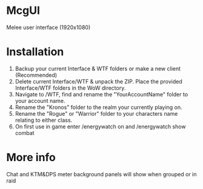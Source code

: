 # McgUI
Melee user interface (1920x1080)

# Installation
1. Backup your current Interface & WTF folders or make a new client (Recommended)
2. Delete current Interface/WTF & unpack the ZIP. Place the provided Interface/WTF folders in the WoW directory.
3. Navigate to /WTF, find and rename the "YourAccountName" folder to your account name.
4. Rename the "Kronos" folder to the realm your currently playing on.
5. Rename the "Rogue" or "Warrior" folder to your characters name relating to either class.
6. On first use in game enter /energywatch on and /energywatch show combat

# More info
Chat and KTM&DPS meter background panels will show when grouped or in raid 
